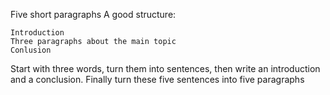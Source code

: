 Five short paragraphs
A good structure:

	Introduction
	Three paragraphs about the main topic
	Conlusion

Start with three words, turn them into sentences, then write an introduction and a conclusion. Finally turn these five sentences into five paragraphs